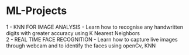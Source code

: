 # ML-Projects
1 - KNN FOR IMAGE ANALYSIS -  Learn how to recognise any handwritten digits with greater accuracy using K Nearest Neighbors        
2 - REAL TIME FACE RECOGNITION - Learn how to capture live images through webcam and to identify the faces using openCv, KNN
